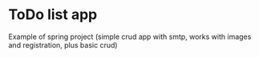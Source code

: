 ﻿# ToDo list app
Example of spring project (simple crud app with smtp, works with images and registration,  plus basic crud)
